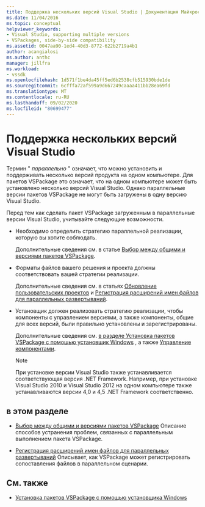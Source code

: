 ```yaml
---
title: Поддержка нескольких версий Visual Studio | Документация Майкрософт
ms.date: 11/04/2016
ms.topic: conceptual
helpviewer_keywords:
- Visual Studio, supporting multiple versions
- VSPackages, side-by-side compatibility
ms.assetid: 0047aa90-1ed4-40d3-8772-622b2719a4b1
author: acangialosi
ms.author: anthc
manager: jillfra
ms.workload:
- vssdk
ms.openlocfilehash: 1d571f1be4da45ff5ed6b2538cfb515930bde1de
ms.sourcegitcommit: 6cfffa72af599a9d667249caaaa411bb28ea69fd
ms.translationtype: MT
ms.contentlocale: ru-RU
ms.lasthandoff: 09/02/2020
ms.locfileid: "80699477"
---
```

# <a name="supporting-multiple-versions-of-visual-studio"></a>Поддержка нескольких версий Visual Studio
Термин " *параллельно* " означает, что можно установить и поддерживать несколько версий продукта на одном компьютере. Для пакетов VSPackage это означает, что на одном компьютере может быть установлено несколько версий Visual Studio. Однако параллельные версии пакетов VSPackage не могут быть загружены в одну версию Visual Studio.

 Перед тем как сделать пакет VSPackage загруженным в параллельные версии Visual Studio, учитывайте следующие возможности.

- Необходимо определить стратегию параллельной реализации, которую вы хотите соблюдать.

   Дополнительные сведения см. в статье [Выбор между общими и версиями пакетов VSPackage](../extensibility/choosing-between-shared-and-versioned-vspackages.md).

- Форматы файлов вашего решения и проекта должны соответствовать вашей стратегии реализации.

   Дополнительные сведения см. в статьях [Обновление пользовательских проектов](../extensibility/internals/upgrading-projects.md#upgrading-custom-projects) и [Регистрация расширений имен файлов для параллельных развертываний](../extensibility/registering-file-name-extensions-for-side-by-side-deployments.md).

- Установщик должен реализовать стратегию реализации, чтобы компоненты с управлением версиями, а также компоненты, общие для всех версий, были правильно установлены и зарегистрированы.

   Дополнительные сведения см. [в разделе Установка пакетов VSPackage с помощью установщик Windows](../extensibility/internals/installing-vspackages-with-windows-installer.md) , а также [Управление компонентами](../extensibility/internals/component-management.md).

  > [!NOTE]
  > При установке версии Visual Studio также устанавливается соответствующая версия .NET Framework. Например, при установке Visual Studio 2010 и Visual Studio 2012 на одном компьютере также устанавливаются версии 4,0 и 4,5 .NET Framework соответственно.

## <a name="in-this-section"></a>в этом разделе
- [Выбор между общими и версиями пакетов VSPackage](../extensibility/choosing-between-shared-and-versioned-vspackages.md) Описание способов устранения проблем, связанных с параллельным выполнением пакета VSPackage.

- [Регистрация расширений имен файлов для параллельных развертываний](../extensibility/registering-file-name-extensions-for-side-by-side-deployments.md) Описывает, как VSPackage может регистрировать сопоставления файлов в параллельном сценарии.

## <a name="related-sections"></a>См. также
- [Установка пакетов VSPackage с помощью установщика Windows](../extensibility/internals/installing-vspackages-with-windows-installer.md)
